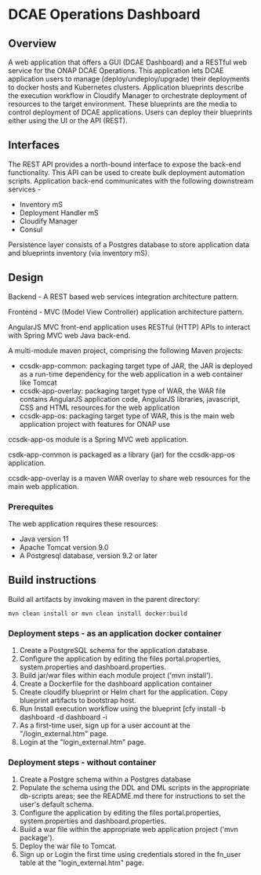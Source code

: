 # DCAE Operations Dashboard

## Overview 

A web application that offers a GUI (DCAE Dashboard) and a RESTful web service for the ONAP DCAE Operations.
This application lets DCAE application users to manage (deploy/undeploy/upgrade) their deployments to docker hosts and Kubernetes clusters.
Application blueprints describe the execution workflow in Cloudify Manager to orchestrate deployment of resources to the target environment.
These blueprints are the media to control deployment of DCAE applications. 
Users can deploy their blueprints either using the UI or the API (REST).

## Interfaces

The REST API provides a north-bound interface to expose the back-end functionality. This API can be used to create bulk deployment automation scripts.
Application back-end communicates with the following downstream services -
- Inventory mS
- Deployment Handler mS
- Cloudify Manager
- Consul 

Persistence layer consists of a Postgres database to store application data and blueprints inventory (via inventory mS).

## Design

Backend - A REST based web services integration architecture pattern.

Frontend - MVC (Model View Controller) application architecture pattern.

AngularJS MVC front-end application uses RESTful (HTTP) APIs to interact with Spring MVC web Java back-end.

A multi-module maven project, comprising the following Maven projects:
- ccsdk-app-common:  packaging target type of JAR, the JAR is deployed as a run-time dependency for the web application in a web container like Tomcat
- ccsdk-app-overlay: packaging target type of WAR, the WAR file contains AngularJS application code, AngularJS libraries, javascript, CSS and HTML resources for the web application
- ccsdk-app-os:      packaging target type of WAR, this is the main web application project with features for ONAP use

ccsdk-app-os module is a Spring MVC web application.

csdk-app-common is packaged as a library (jar) for the ccsdk-app-os application.

ccsdk-app-overlay is a maven WAR overlay to share web resources for the main web application.

### Prerequites

The web application requires these resources:
- Java version 11
- Apache Tomcat version 9.0
- A Postgresql database, version 9.2 or later

## Build instructions

Build all artifacts by invoking maven in the parent directory:

    mvn clean install or mvn clean install docker:build
  
### Deployment steps - as an application docker container

1. Create a PostgreSQL schema for the application database.
2. Configure the application by editing the files portal.properties, system.properties and dashboard.properties.
3. Build jar/war files within each module project ('mvn install').
4. Create a Dockerfile for the dashboard application container
5. Create cloudify blueprint or Helm chart for the application. Copy blueprint artifacts to bootstrap host.
6. Run Install execution workflow using the blueprint [cfy install -b dashboard -d dashboard -i <inputs filepath> <blueprint filepath>
7. As a first-time user, sign up for a user account at the "/login_external.htm" page.
8. Login at the "login_external.htm" page.


### Deployment steps - without container 

1. Create a Postgre schema within a Postgres database
2. Populate the schema using the DDL and DML scripts in the appropriate db-scripts areas; see the README.md there for instructions to set the user's default schema.
3. Configure the application by editing the files portal.properties, system.properties and dashboard.properties.
4. Build a war file within the appropriate web application project ('mvn package').
5. Deploy the war file to Tomcat.
6. Sign up or Login the first time using credentials stored in the fn_user table at the "login_external.htm" page.